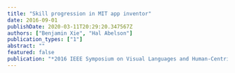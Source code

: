 ```yaml
---
title: "Skill progression in MIT app inventor"
date: 2016-09-01
publishDate: 2020-03-11T20:29:20.347567Z
authors: ["Benjamin Xie", "Hal Abelson"]
publication_types: ["1"]
abstract: ""
featured: false
publication: "*2016 IEEE Symposium on Visual Languages and Human-Centric Computing (VL/HCC)*"
---
```


